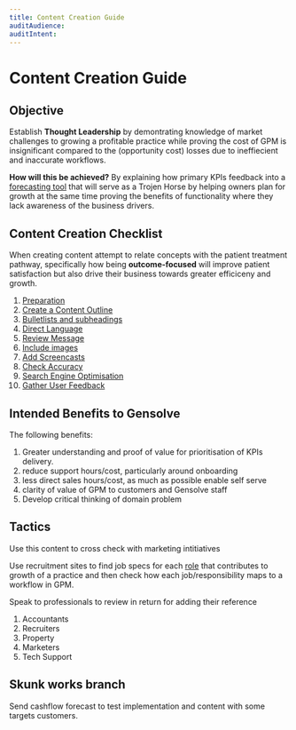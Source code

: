 ```yaml
---
title: Content Creation Guide
auditAudience:
auditIntent:
---
```


# Content Creation Guide

## Objective

Establish **Thought Leadership** by demontrating knowledge of market challenges to growing a profitable practice while proving the cost of GPM is insignificant compared to the (opportunity cost) losses due to ineffiecient and inaccurate workflows.

**How will this be achieved?** By explaining how primary KPIs feedback into a [forecasting tool](../../operations/finances/create-a-cashflow-forecast.md) that will serve as a Trojen Horse by helping owners plan for growth at the same time proving the benefits of functionality where they lack awareness of the business drivers.

## Content Creation Checklist

When creating content attempt to relate concepts with the patient treatment pathway, specifically how being **outcome-focused** will improve patient satisfaction but also drive their business towards greater efficiceny and growth.

1. [Preparation](./01-preparation/)
2. [Create a Content Outline](/02-create-a-content-outline/)
3. [Bulletlists and subheadings](./03-bulletlists-and-subheadings/)
4. [Direct Language](./04-direct-language/)
5. [Review Message](./05-review-process/)
6. [Include images](./06-interlinking/)
7. [Add Screencasts](./07-add-screencasts/)
8. [Check Accuracy](./08-accuracy/)
9. [Search Engine Optimisation](./09-search-engine-optimisation/)
10. [Gather User Feedback](./10-user-feedback/)

## Intended Benefits to Gensolve

The following benefits:

1. Greater understanding and proof of value for prioritisation of KPIs delivery.
2. reduce support hours/cost, particularly around onboarding
3. less direct sales hours/cost, as much as possible enable self serve
4. clarity of value of GPM to customers and Gensolve staff
5. Develop critical thinking of domain problem

## Tactics

Use this content to cross check with marketing intitiatives

Use recruitment sites to find job specs for each [role](../../roles/) that contributes to growth of a practice and then check how each job/responsibility maps to a workflow in GPM.

Speak to professionals to review in return for adding their reference

1. Accountants
2. Recruiters
3. Property
4. Marketers
5. Tech Support

## Skunk works branch

Send cashflow forecast to test implementation and content with some targets customers.
